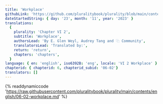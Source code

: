 ```yaml
---
title: 'Workplace'
githubLink: 'https://github.com/pluralitybook/plurality/blob/main/contents/english/06-02-workplace.md'
dateStartedString: { day: '23', month: '11', year: '2023' }
translations:
  {
    plurality: 'Chapter VI 2',
    subtitle: 'Workplace',
    authorsLead: 'By E. Glen Weyl, Audrey Tang and ⿻ Community',
    translatorsLead: 'Translated by:',
    return: 'return',
    chapters: 'chapters',
  }
language: { en: 'english', iso6392B: 'eng', locale: 'VI 2 Workplace' }
chapterid: { chapterid: 6, chapterid_subid: '06-02'}
translators: []
---
```

{% readdynamiccode 'https://raw.githubusercontent.com/pluralitybook/plurality/main/contents/english/06-02-workplace.md' %}
